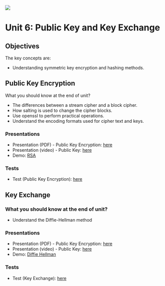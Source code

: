 <img src="https://github.com/billbuchanan/csn09112/blob/master/zadditional/top_csn09112.png"/>

# Unit 6: Public Key and Key Exchange

## Objectives

The key concepts are: 

* Understanding symmetric key encryption and hashing methods.

## Public Key Encryption

What you should know at the end of unit?

* The differences between a stream cipher and a block cipher.
* How salting is used to change the cipher blocks.
* Use openssl to perform practical operations.
* Understand the encoding formats used for cipher text and keys.


### Presentations

* Presentation (PDF) - Public Key Encryption: <a href="https://github.com/billbuchanan/csn09112/blob/master/week06_public_key/lecture/chapter04_public.pdf" target="_blank">here</a>
* Presentation (video) - Public Key: <a href="https://www.youtube.com/watch?v=hlfFQlHJUyY" target="_blank">here</a> 
* Demo: <a href="https://www.youtube.com/watch?v=pHES8eNor6k" target="_blank">RSA</a>


### Tests

* Test (Public Key Encryption): <a href="https://asecuritysite.com/tests/tests?sortBy=crypto02" target="_blank">here</a></li>
  

## Key Exchange

### What you should know at the end of unit?

* Understand the Diffie-Hellman method

### Presentations

* Presentation (PDF) - Public Key Encryption: <a href="https://github.com/billbuchanan/csn09112/blob/master/week06_public_key/lecture/chapter05_key_exchange.pdf" target="_blank">here</a>
* Presentation (video) - Public Key: <a href="https://www.youtube.com/watch?v=poC1Pc-KDSo" target="_blank">here</a> 
* Demo: <a href="https://www.youtube.com/watch?v=wyNPhNAsmJ0" target="_blank">Diffie Hellman</a>


### Tests

* Test (Key Exchange): <a href="https://asecuritysite.com/tests/tests?sortBy=crypto05" target="_blank">here</a>
 



